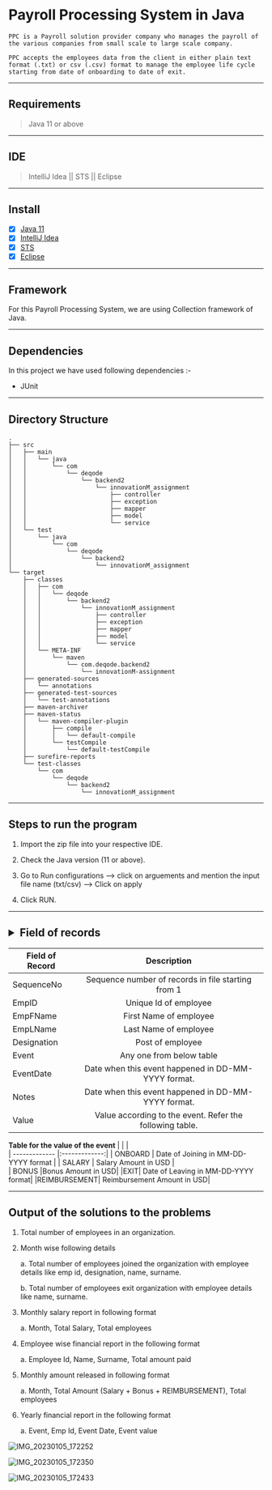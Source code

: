 # Payroll Processing System in Java

`PPC is a Payroll solution provider company who manages the payroll of the various companies from small scale to large scale company.`

`PPC accepts the employees data from the client in either plain text format (.txt) or csv (.csv) format to manage the employee life cycle starting from date of onboarding to date of exit.`

---
## Requirements

> Java 11 or above

---

## IDE 
> IntelliJ Idea || STS || Eclipse

---

## Install
- [x]  [Java 11](https://www.oracle.com/in/java/technologies/javase/jdk11-archive-downloads.html)
- [x] [IntelliJ Idea](https://www.jetbrains.com/idea/download/#section=windows)
- [x] [STS ](https://spring.io/tools)
- [x] [Eclipse ](https://www.eclipse.org/downloads/)

---

## Framework

For this Payroll Processing System, we are using Collection framework of Java.

---

## Dependencies

In this project we have used following dependencies :-

- JUnit

---


## Directory Structure

```
.
├── src
│   ├── main
│   │   └── java
│   │       └── com
│   │           └── deqode
│   │               └── backend2
│   │                   └── innovationM_assignment
│   │                       ├── controller
│   │                       ├── exception
│   │                       ├── mapper
│   │                       ├── model
│   │                       └── service
│   └── test
│       └── java
│           └── com
│               └── deqode
│                   └── backend2
│                       └── innovationM_assignment
└── target
    ├── classes
    │   ├── com
    │   │   └── deqode
    │   │       └── backend2
    │   │           └── innovationM_assignment
    │   │               ├── controller
    │   │               ├── exception
    │   │               ├── mapper
    │   │               ├── model
    │   │               └── service
    │   └── META-INF
    │       └── maven
    │           └── com.deqode.backend2
    │               └── innovationM-assignment
    ├── generated-sources
    │   └── annotations
    ├── generated-test-sources
    │   └── test-annotations
    ├── maven-archiver
    ├── maven-status
    │   └── maven-compiler-plugin
    │       ├── compile
    │       │   └── default-compile
    │       └── testCompile
    │           └── default-testCompile
    ├── surefire-reports
    └── test-classes
        └── com
            └── deqode
                └── backend2
                    └── innovationM_assignment
```
---

## Steps to run the program

1. Import the zip file into your respective IDE.

2.  Check the Java version (11 or above).

3.  Go to Run configurations --> click on arguements and mention the input file name (txt/csv) --> Click on apply

4.  Click RUN.

----

## <details><summary>Field of records</summary>

| Field of Record        | Description|  
| ------------- |:-------------:| 
|SequenceNo     | Sequence number of records in file starting from 1 | 
| EmpID      | Unique Id of employee  |  
| EmpFName | First Name of employee      |    
|EmpLName | Last Name of employee|
|Designation| Post of employee|
|Event| Any one from below table|
| EventDate | Date when this event happened in DD-MM-YYYY format.|
|Notes|Date when this event happened in DD-MM-YYYY format.|
|Value| Value according to the event. Refer the following table. |

<b>Table for the value of the event</b>
| | |          
| ------------- |:-------------:| 
| ONBOARD     | Date of Joining in MM-DD-YYYY format | 
| SALARY      | Salary Amount in USD     |  
| BONUS  |Bonus Amount in USD|
|EXIT| Date of Leaving in MM-DD-YYYY format|
|REIMBURSEMENT| Reimbursement Amount in USD|

</details>

---

## Output of the solutions to the problems

1. Total number of employees in an organization.

2. Month wise following details

    a. Total number of employees joined the organization with employee details like emp id,
designation, name, surname.

    b. Total number of employees exit organization with employee details like name, surname.

3. Monthly salary report in following format

    a. Month, Total Salary, Total employees

4. Employee wise financial report in the following format

    a. Employee Id, Name, Surname, Total amount paid

5. Monthly amount released in following format

    a. Month, Total Amount (Salary + Bonus + REIMBURSEMENT), Total employees

6. Yearly financial report in the following format

    a. Event, Emp Id, Event Date, Event value
    
![IMG_20230105_172252](https://user-images.githubusercontent.com/117448701/210778670-55791f43-9792-4584-abfc-cb68b2ee3d67.png)

![IMG_20230105_172350](https://user-images.githubusercontent.com/117448701/210778732-775f8c0f-47ec-4421-b7bd-11383eacb7e3.png)

![IMG_20230105_172433](https://user-images.githubusercontent.com/117448701/210778762-79522fa0-d7b7-481e-9fb1-dd336d02aa25.png)
